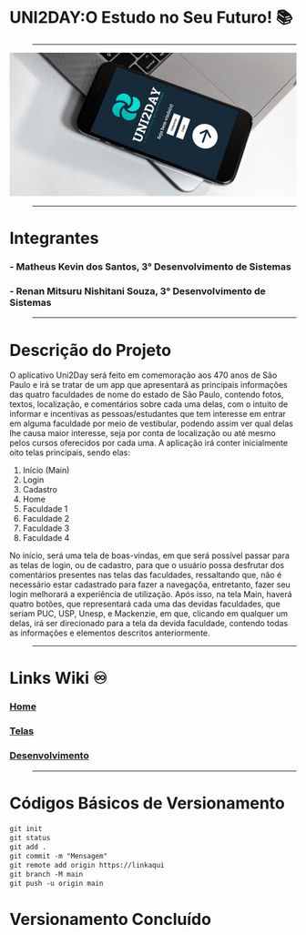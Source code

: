 # UNI2DAY:O Estudo no Seu Futuro! 📚
> ***
![image](https://github.com/Renan-Nishitani/App/blob/main/mockup.png)
> ***

# Integrantes
### - Matheus Kevin dos Santos, 3° Desenvolvimento de Sistemas
### - Renan Mitsuru Nishitani Souza, 3° Desenvolvimento de Sistemas
> ***

 # Descrição do Projeto   
  O aplicativo Uni2Day será feito em comemoração aos 470 anos de São Paulo e irá se tratar de um app que apresentará as principais informações das quatro faculdades de nome do estado de São Paulo, contendo fotos, textos, localização, e comentários sobre cada uma delas, com o intuito de informar e incentivas as pessoas/estudantes que tem interesse em entrar em alguma faculdade por meio de vestibular, podendo assim ver qual delas lhe causa maior interesse, seja por conta de localização ou até mesmo pelos cursos oferecidos por cada uma. 
A aplicação irá conter inicialmente oito telas principais, sendo elas:

1.	Início (Main)
2.	Login
3.	Cadastro
4.	Home
5.	Faculdade 1
6.	Faculdade 2
7.	Faculdade 3
8.	Faculdade 4

No início, será uma tela de boas-vindas, em que será possível passar para as telas de login, ou de cadastro, para que o usuário possa desfrutar dos comentários presentes nas telas das faculdades, ressaltando que, não é necessário estar cadastrado para fazer a navegaçõa, entretanto, fazer seu login melhorará a experiência de utilização.
Após isso, na tela Main, haverá quatro botões, que representará cada uma das devidas faculdades, que seriam PUC, USP, Unesp, e Mackenzie, em que, clicando em qualquer um delas, irá ser direcionado para a tela da devida faculdade, contendo todas as informações e elementos descritos anteriormente.
> ***

 # Links Wiki ♾️
 ### [Home](https://github.com/Renan-Nishitani/App/wiki)
 ### [Telas](https://github.com/Renan-Nishitani/App/wiki/Telas)
 ### [Desenvolvimento](https://github.com/Renan-Nishitani/App/wiki/Desenvolvimento)
> ***

# Códigos Básicos de Versionamento
```
git init
git status
git add .
git commit -m "Mensagem"
git remote add origin https://linkaqui
git branch -M main
git push -u origin main
```
# Versionamento Concluído

